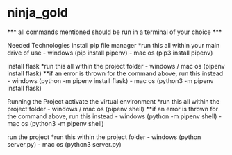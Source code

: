 # ninja_gold

*** all commands mentioned should be run in a terminal of your choice ***

Needed Technologies
  install pip file manager
  *run this all within your main drive of use
    - windows (pip install pipenv)
    - mac os (pip3 install pipenv)

  install flask
  *run this all within the project folder
    - windows / mac os (pipenv install flask)
  **if an error is thrown for the command above, run this instead
    - windows (python -m pipenv install flask)
    - mac os (python3 -m pipenv install flask)
  
Running the Project
  activate the virtual environment
  *run this all within the project folder
    - windows / mac os (pipenv shell)
  **if an error is thrown for the command above, run this instead
    - windows (python -m pipenv shell)
    - mac os (python3 -m pipenv shell)
    
  run the project
  *run this within the project folder
    - windows (python server.py)
    - mac os (python3 server.py)
